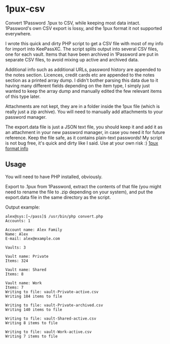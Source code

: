 # 1pux-csv
Convert 1Password .1pux to CSV, while keeping most data intact.
1Password's own CSV export is lossy, and the 1pux format it not supported everywhere.

I wrote this quick and dirty PHP script to get a CSV file with most of my info for import into KeePassXC.
The script splits output into several CSV files, one for each vault. Items that have been archived in 1Password are put in separate CSV files, to avoid mixing up active and archived data.

Additional info such as additional URLs, password history are appended to the notes section.
Licences, credit cards etc are appended to the notes section as a printed array dump. I didn't bother parsing this data due to it having many different fields depending on the item type, I simply just wanted to keep the array dump and manually edited the few relevant items of this type later.

Attachments are not kept, they are in a folder inside the 1pux file (which is really just a zip archive). You will need to manually add attachments to your password manager.

The export.data file is just a JSON text file, you should keep it and add it as an attachment in your new password manager, in case you need it for future reference. Keep the file safe, as it contains plain-text passwords! My script is not bug free, it's quick and dirty like I said. Use at your own risk :)
[1pux format info](https://support.1password.com/1pux-format/)

## Usage
You will need to have PHP installed, obviously.

Export to .1pux from 1Password, extract the contents of that file (you might need to rename the file to .zip depending on your system), and put the export.data file in the same directory as the script.

Output example:

```
alex@sys:[~/pass]$ /usr/bin/php convert.php 
Accounts: 1

Account name: Alex Family
Name: Alex
E-mail: alex@example.com

Vaults: 3

Vault name: Private
Items: 324

Vault name: Shared
Items: 8

Vault name: Work
Items: 7
Writing to file: vault-Private-active.csv
Writing 184 items to file

Writing to file: vault-Private-archived.csv
Writing 140 items to file

Writing to file: vault-Shared-active.csv
Writing 8 items to file

Writing to file: vault-Work-active.csv
Writing 7 items to file
```
